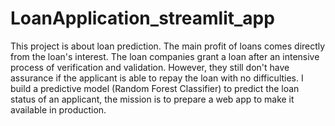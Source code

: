 # LoanApplication_streamlit_app

This project is about loan prediction.
The main profit of loans comes directly from the loan's interest. The loan companies grant a loan after an intensive process of verification and validation. However, they still don't have assurance if the applicant is able to repay the loan with no difficulties.
I build a predictive model (Random Forest Classifier) to predict the loan status of an applicant, the mission is to prepare a web app to make it available in production.
